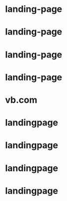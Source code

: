 # landing-page
# landing-page
# landing-page
# landing-page
# vb.com
# landingpage
# landingpage
# landingpage
# landingpage

